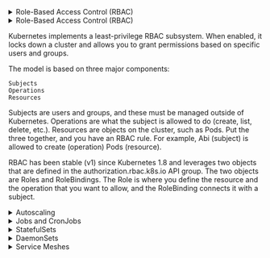 
<details>
<summary>Role-Based Access Control (RBAC)</summary>
<br>
This is how you dropdown.
</details>

<details>
<summary>Role-Based Access Control (RBAC)</summary>
<br>
This is how you dropdown.
</details>

Kubernetes implements a least-privilege RBAC subsystem. When enabled, it locks down a cluster and allows you to grant permissions based on specific users and groups.

The model is based on three major components:

    Subjects
    Operations
    Resources

Subjects are users and groups, and these must be managed outside of Kubernetes. Operations are what the subject is allowed to do (create, list, delete, etc.). Resources are objects on the cluster, such as Pods. Put the three together, and you have an RBAC rule. For example, Abi (subject) is allowed to create (operation) Pods (resource).

RBAC has been stable (v1) since Kubernetes 1.8 and leverages two objects that are defined in the authorization.rbac.k8s.io API group. The two objects are Roles and RoleBindings. The Role is where you define the resource and the operation that you want to allow, and the RoleBinding connects it with a subject.

<details>
<summary>Autoscaling</summary>
<br>

  The Deployments chapter showed us how to scale the number of Pod replicas manually. However, manually scaling a set of Pods does not scale (excuse the pun). As an example, if demand on your application spikes at 4:20 a.m., it’s far from ideal if you need to page an operator who will then log on to the cluster and manually increase the number of replicas. The same applies if you need to scale the number of nodes to your cluster.

With these challenges in mind, Kubernetes offers several auto-scaling technologies.

The Horizontal Pod Autoscaler (HPA) dynamically increases and decreases the number of Pods in a Deployment based on demand.

The Cluster Autoscaler (CA) dynamically increases and decreases the number of nodes in your cluster based on demand.

The Vertical Pod Autoscaler (VPA) attempts to right-size your Pods, but it’s currently an alpha product.
Horizontal Pod Autoscaler (HPA)#

HPA’s are stable resources in the autoscaling/v1 API group, and their job is to scale the number of replicas in a Deployment based on observed CPU metrics. At the time of writing, the autoscaling/v2 API is being worked on and will allow scaling based on more than just CPU.

It works like this: you define a Deployment that makes use of Pod resource requests – where each container in the Pod requests an amount of CPU. You deploy this to the cluster. You also create an HPA object that targets that Deployment and has a rule that says something like: if any Pod in this Deployment uses more than 60% of its requested CPU, spin up an additional Pod.

Once the Deployment and HPA are deployed to the cluster, scaling operations become automatic.

One thing worth noting is that HPAs update the .spec.replicas field of the targeted Deployment. While this update is recorded against the Deployment object in the cluster store, it can lead to situations where the copy of the Deployment YAML file in your external version control system gets out of sync with what is currently observed on the cluster.
Cluster Autoscaler (CA)#

CAs are all about right-sizing your Kubernetes cluster. At a high level, they increase and decrease the number of nodes in your cluster based on demand.

In more depth, CAs periodically check Kubernetes for any Pods that are in the pending state due to a lack of node resources. If it finds any, it adds nodes to the cluster so that the pending Pod(s) can be scheduled.

This requires integrations with your cluster’s underlying infrastructure platform via a public API that allows Kubernetes to add and remove nodes (cloud instances). The major cloud platforms implement Cluster Autoscaler with varying levels of support. Check your cloud provider documentation for the latest support info.

</details>


<details>
<summary>Jobs and CronJobs</summary>
<br>

  Jobs, a.k.a. batch jobs, are stable resources in the batch/v1 API group. They are useful when you need to run a specific number of a particular Pod, and you need to guarantee that they’ll all successfully complete.

A couple of subtleties worth noting:

    Jobs don’t have the concept of the desired state.
    Pods that are part of a Job are short-lived.

These two concepts separate Jobs from other objects like Deployments, DaemonSets, and StatefulSets. Whereas those objects keep a specified number of a certain Pods running indefinitely, Jobs manage a specified number of a certain Pod and make sure they complete and exit successfully.

The Job object implements the usual controller and watch loop. If a Pod that the Job object spawns fails, the Job will create another in its place. Once all the Pods managed by a Job complete, the Job itself completes.

Use cases include typical batch-type workloads.

Interestingly, Jobs can be useful even if you only need to run a single Pod through to completion. Basically, anytime you need to run one or more short-lived Pods, and you need to guarantee they complete successfully, the Job object is your friend!

CronJobs are just Jobs that run against a time-based schedule.

</details>


<details>
<summary>StatefulSets</summary>
<br>

  StatefulSets are a stable resource in the apps/v1 API group. Their use cases include stateful components for your application, such as Pods that are not intended to be ephemeral and need more order than is provided by something like a Deployment.

Stateful components of a microservices application are usually the hardest to implement, and platforms like Kubernetes have been somewhat slow to implement features to handle them. StatefulSets are a step towards improving this.

In many ways, StatefulSets are like Deployments. For example, we define them in a YAML file that we POST to the API server as the desired state. A controller implements the work on the cluster, and a background watch loop makes sure the current state matches the desired state. However, there are several significant differences. These include:

    StatefulSets give Pods deterministic meaningful names. Deployments do not.
    StatefulSets always start and delete Pods in a specific order. Deployments do not.
    Pods deployed via StatefulSet are not interchangeable. Pods deployed by Deployments are interchangeable.

Let’s quickly look at each point a bit closer.

When a Pod is created by a Deployment, its name is a combination of the name of the Deployment plus a hash. When a Pod is created by a StatefulSet, its name is a combination of the name of the StatefulSet plus an integer. The first Pod deployed by a StatefulSet gets integer 1, the second gets integer 2, and so on. This effectively names Pods according to the order they were created. Scaling up a StatefulSet will cause the new Pod to get the next integer in the list, and scaling down a StatefulSet will start by deleting the highest-numbered Pod. Finally, when a Pod managed by a StatefulSet fails, it is replaced by another Pod with the same name, ID, and IP address.

Potential use cases for StatefulSets are any services in your application that maintain state. These can include:

    Pods that require access to specific named volumes.
    Pods that require a persistent network identity.
    Pods that must come online in a particular order.

A StatefulSet guarantees all of these will be maintained across Pod failures and subsequent rescheduling operations.

Due to the more complex nature of stateful applications, StatefulSets can be complex to configure.

In summary, StatefulSets ensure a deterministic order for Pod creation and deletion based on the meaningful name of each managed Pod.

</details>

<details>
<summary>DaemonSets</summary>
<br>

  DaemonSets manage Pods and are a resource in the apps API group. They’re useful when you need a replica of a particular Pod running on every node in the cluster. Some examples include monitoring Pods and logging Pods that you need to run on every node in the cluster.

As you’d expect, it implements a controller and a watch loop. This means that you can dynamically add and remove nodes from the cluster, and the DaemonSet will ensure you always have one Pod replica on each of them.

The following command shows two DaemonSets in the kube-system namespace that exist on a newly installed 3-node cluster.

The output is trimmed so that it fits the page.

  <img width="745" alt="image" src="https://user-images.githubusercontent.com/75510135/167286580-807a573b-98a7-4965-9ebc-d5d58ead1e7d.png">

  Notice that the desired state for each DaemonSet is 3 replicas. You do not need to specify this in the DaemonSet YAML file, as it is automatically implied based on the number of nodes in the cluster.

As well as the default behavior of running one Pod replica on every cluster node, you can also run DaemonSets against subsets of nodes.

DaemonSets are stable in the apps/v1 API group and can be managed with the usual kubectl get, and kubectl describe commands. If you already understand Pods and Deployments, you will find DaemonSets really simple.

</details>


<details>
<summary>Service Meshes</summary>
<br>

  
Cloud-native applications running on Kubernetes can be complex beasts and present challenges that didn’t previously exist.

Consider the following.

We used to build and deploy complex applications as a single large monolith. This meant that most of the application components and logic shipped as a single program, and all communication between the different components was internal over sockets and named pipes. Cloud-native applications are different, as they break application components and logic into many individual components (microservices) that have to communicate over the network.

With this in mind, we have several new and important considerations:

    How do we secure the traffic between all of the application microservices?
    How to we get telemetry and visibility?
    How do we effectively control traffic?

Kubernetes is not designed or equipped to handle these but service meshes are!

At the highest level, a service mesh is a form of an intelligent network that can do things like:

    Automatically encrypt traffic between microservices
    Provide extensive application network telemetry and observability
    Provide advanced traffic control, such as, circuit breaking, latency-aware loa balancing, fault injection, retries, etc.

There are many service mesh implementations, but the two leading technologies are Istio and Linkerd. They both build on top of something called an envoy proxy and are implemented in a similar way. However, they have slightly different scopes. Istio has a broader scope, at the expense of complexity. Linkerd has a smaller scope and is arguably easier to implement and run. Both are popular, but, at the time of writing, Istio seems to be gaining more community support and uptake.

Both are implemented as Kubernetes-native applications and run their own control plane on your Kubernetes cluster.

Once deployed to your cluster, they are injected into your applications as sidecar containers. This involves injecting a service mesh container into any application Pod that you want to be “on the service mesh”.

The service mesh sidecar container is based on the envoy proxy and sets up rules to intercept all network traffic entering and exiting the Pod. This allows the service mesh sidecar container to do things such as:

    Automatically encrypt all Pod-to-Pod communication
    Send detailed telemetry to a central location
    Implement circuit breaking, A/B loading, fault injection, etc.

There can be a small performance overhead, but the cost is usually worth it.

The way a service mesh sidecar container is injected into Pods is via an admission controller. Admission controllers inspect all objects being deployed to the cluster and can implement policies such as injecting service mesh sidecars. A simple example might be a policy that injects a service mesh sidecar into every Pod being deployed to the production Namespace.

Service mesh technologies are relatively new and can sometimes be hard to configure and work with. However, many of the public clouds that offer hosted Kubernetes services allow you to deploy a service mesh as part of the hosted service. These options give you a very simple way to deploy a service mesh, but they only work on the hosted platform.

Considering the benefits, a service mesh should be a top priority when deploying important production business applications. Nobody wants to be responsible for insecure applications with limited visibility into the network traffic flow and limited options for influencing traffic.


</details>
